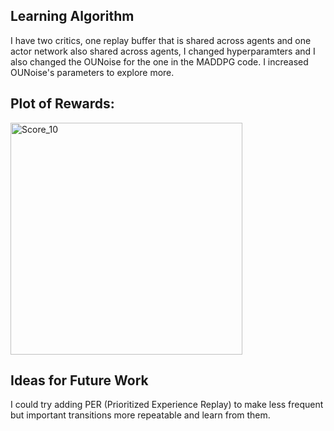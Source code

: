 
## Learning Algorithm
I have two critics, one replay buffer that is shared across agents and one actor network also shared across agents, I changed hyperparamters and I also changed the OUNoise for the one in the MADDPG code. I increased OUNoise's parameters to explore more.

## Plot of Rewards:
<img width="371" alt="Score_10" src="https://github.com/alejandro-armenta/Tennis/assets/81542828/5ccf9b9e-3132-41e1-955d-17ffcde01f1b">

## Ideas for Future Work
I could try adding PER (Prioritized Experience Replay) to make less frequent but important transitions more repeatable and learn from them.
